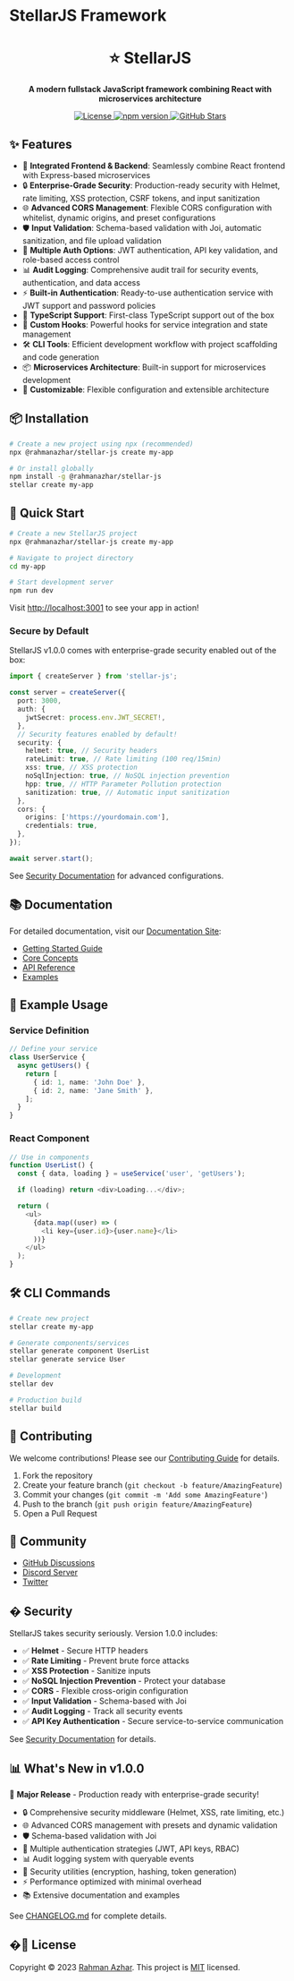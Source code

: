 # StellarJS Framework

<div align="center">
  <h1>⭐ StellarJS</h1>
  <p><strong>A modern fullstack JavaScript framework combining React with microservices architecture</strong></p>
  <p>
    <a href="https://github.com/rahmanazhar/StellarJS/blob/main/LICENSE">
      <img src="https://img.shields.io/github/license/rahmanazhar/StellarJS" alt="License">
    </a>
    <a href="https://www.npmjs.com/package/@rahmanazhar/stellar-js">
      <img src="https://img.shields.io/npm/v/@rahmanazhar/stellar-js" alt="npm version">
    </a>
    <a href="https://github.com/rahmanazhar/StellarJS/stargazers">
      <img src="https://img.shields.io/github/stars/rahmanazhar/StellarJS" alt="GitHub Stars">
    </a>
  </p>
</div>

## ✨ Features

- 🚀 **Integrated Frontend & Backend**: Seamlessly combine React frontend with Express-based microservices
- 🔒 **Enterprise-Grade Security**: Production-ready security with Helmet, rate limiting, XSS protection, CSRF tokens, and input sanitization
- 🌐 **Advanced CORS Management**: Flexible CORS configuration with whitelist, dynamic origins, and preset configurations
- 🛡️ **Input Validation**: Schema-based validation with Joi, automatic sanitization, and file upload validation
- 🔑 **Multiple Auth Options**: JWT authentication, API key validation, and role-based access control
- 📊 **Audit Logging**: Comprehensive audit trail for security events, authentication, and data access
- ⚡️ **Built-in Authentication**: Ready-to-use authentication service with JWT support and password policies
- 🎯 **TypeScript Support**: First-class TypeScript support out of the box
- 🔄 **Custom Hooks**: Powerful hooks for service integration and state management
- 🛠 **CLI Tools**: Efficient development workflow with project scaffolding and code generation
- 📦 **Microservices Architecture**: Built-in support for microservices development
- 🎨 **Customizable**: Flexible configuration and extensible architecture

## 📦 Installation

```bash
# Create a new project using npx (recommended)
npx @rahmanazhar/stellar-js create my-app

# Or install globally
npm install -g @rahmanazhar/stellar-js
stellar create my-app
```

## 🚀 Quick Start

```bash
# Create a new StellarJS project
npx @rahmanazhar/stellar-js create my-app

# Navigate to project directory
cd my-app

# Start development server
npm run dev
```

Visit [http://localhost:3001](http://localhost:3001) to see your app in action!

### Secure by Default

StellarJS v1.0.0 comes with enterprise-grade security enabled out of the box:

```typescript
import { createServer } from 'stellar-js';

const server = createServer({
  port: 3000,
  auth: {
    jwtSecret: process.env.JWT_SECRET!,
  },
  // Security features enabled by default!
  security: {
    helmet: true, // Security headers
    rateLimit: true, // Rate limiting (100 req/15min)
    xss: true, // XSS protection
    noSqlInjection: true, // NoSQL injection prevention
    hpp: true, // HTTP Parameter Pollution protection
    sanitization: true, // Automatic input sanitization
  },
  cors: {
    origins: ['https://yourdomain.com'],
    credentials: true,
  },
});

await server.start();
```

See [Security Documentation](./docs/SECURITY.md) for advanced configurations.

## 📚 Documentation

For detailed documentation, visit our [Documentation Site](https://stellarjs.dev):

- [Getting Started Guide](https://stellarjs.dev/guide/getting-started)
- [Core Concepts](https://stellarjs.dev/guide/architecture)
- [API Reference](https://stellarjs.dev/api/)
- [Examples](https://stellarjs.dev/examples/)

## 🌟 Example Usage

### Service Definition

```typescript
// Define your service
class UserService {
  async getUsers() {
    return [
      { id: 1, name: 'John Doe' },
      { id: 2, name: 'Jane Smith' },
    ];
  }
}
```

### React Component

```typescript
// Use in components
function UserList() {
  const { data, loading } = useService('user', 'getUsers');

  if (loading) return <div>Loading...</div>;

  return (
    <ul>
      {data.map((user) => (
        <li key={user.id}>{user.name}</li>
      ))}
    </ul>
  );
}
```

## 🛠 CLI Commands

```bash
# Create new project
stellar create my-app

# Generate components/services
stellar generate component UserList
stellar generate service User

# Development
stellar dev

# Production build
stellar build
```

## 🤝 Contributing

We welcome contributions! Please see our [Contributing Guide](CONTRIBUTING.md) for details.

1. Fork the repository
2. Create your feature branch (`git checkout -b feature/AmazingFeature`)
3. Commit your changes (`git commit -m 'Add some AmazingFeature'`)
4. Push to the branch (`git push origin feature/AmazingFeature`)
5. Open a Pull Request

## 💬 Community

- [GitHub Discussions](https://github.com/rahmanazhar/StellarJS/discussions)
- [Discord Server](https://discord.gg/stellarjs)
- [Twitter](https://twitter.com/StellarJSdev)

## � Security

StellarJS takes security seriously. Version 1.0.0 includes:

- ✅ **Helmet** - Secure HTTP headers
- ✅ **Rate Limiting** - Prevent brute force attacks
- ✅ **XSS Protection** - Sanitize inputs
- ✅ **NoSQL Injection Prevention** - Protect your database
- ✅ **CORS** - Flexible cross-origin configuration
- ✅ **Input Validation** - Schema-based with Joi
- ✅ **Audit Logging** - Track all security events
- ✅ **API Key Authentication** - Secure service-to-service communication

See [Security Documentation](./docs/SECURITY.md) for details.

## 📊 What's New in v1.0.0

🎉 **Major Release** - Production ready with enterprise-grade security!

- 🔒 Comprehensive security middleware (Helmet, XSS, rate limiting, etc.)
- 🌐 Advanced CORS management with presets and dynamic validation
- 🛡️ Schema-based validation with Joi
- 🔑 Multiple authentication strategies (JWT, API keys, RBAC)
- 📊 Audit logging system with queryable events
- 🔐 Security utilities (encryption, hashing, token generation)
- ⚡ Performance optimized with minimal overhead
- 📚 Extensive documentation and examples

See [CHANGELOG.md](./CHANGELOG.md) for complete details.

## �📝 License

Copyright © 2023 [Rahman Azhar](https://github.com/rahmanazhar).
This project is [MIT](LICENSE) licensed.
